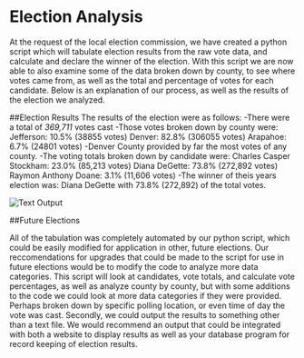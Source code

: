 # Election Analysis

  At the request of the local election commission, we have created a python script which will tabulate election results from the raw vote data, and calculate and declare the winner of the election. With this script we are now able to also examine some of the data broken down by county, to see where votes came from, as well as the total and percentage of votes for each candidate. Below is an explanation of our process, as well as the results of the election we analyzed.
  
##Election Results
  The results of the election were as follows:
    -There were a total of *369,711* votes cast
    -Those votes broken down by county were:
              Jefferson: 10.5% (38855 votes)
              Denver: 82.8% (306055 votes)
              Arapahoe: 6.7% (24801 votes)
    -Denver County provided by far the most votes of any county.
    -The voting totals broken down by candidate were:
              Charles Casper Stockham: 23.0% (85,213 votes)
              Diana DeGette: 73.8% (272,892 votes)
              Raymon Anthony Doane: 3.1% (11,606 votes)
    -The winner of theis years election was:
              Diana DeGette with 73.8% (272,892) of the total votes.

![Text Output]()
              
##Future Elections

  All of the tabulation was completely automated by our python script, which could be easily modified for application in other, future elections. Our reccomendations for upgrades that could be made to the script for use in future elections would be to modify the code to analyze more data categories. This script will look at candidates, vote totals, and calculate vote percentages, as well as analyze county by county, but with some additions to the code we could look at more data categories if they were provided. Perhaps broken down by specific polling location, or even time of day the vote was cast. Secondly, we could output the results to something other than a text file. We would recommend an output that could be integrated with both a website to display results as well as your database program for record keeping of election results.
